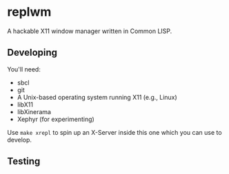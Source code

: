 # replwm
A hackable X11 window manager written in Common LISP.

## Developing
You'll need:
- sbcl
- git
- A Unix-based operating system running X11 (e.g., Linux)
- libX11
- libXinerama
- Xephyr (for experimenting)

Use `make xrepl` to spin up an X-Server inside this one which you can use to develop.

## Testing

